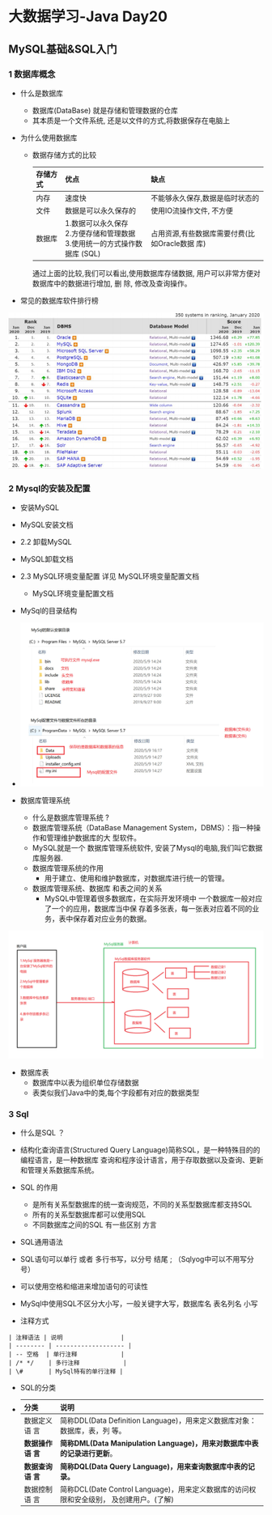 # 大数据学习-Java Day20

##  MySQL基础&SQL入门 

### 1 数据库概念

- 什么是数据库

  - 数据库(DataBase) 就是存储和管理数据的仓库 
  - 其本质是一个文件系统, 还是以文件的方式,将数据保存在电脑上 

- 为什么使用数据库

  - 数据存储方式的比较

    | 存储方 式 | 优点                                                         | 缺点                                           |
    | --------- | ------------------------------------------------------------ | ---------------------------------------------- |
    | 内存      | 速度快                                                       | 不能够永久保存,数据是临时状态的                |
    | 文件      | 数据是可以永久保存的                                         | 使用IO流操作文件, 不方便                       |
    | 数据库    | 1.数据可以永久保存<br />2.方便存储和管理数据 <br />3.使用统一的方式操作数据库 (SQL) | 占用资源,有些数据库需要付费(比如Oracle数据 库) |

     通过上面的比较,我们可以看出,使用数据库存储数据, 用户可以非常方便对数据库中的数据进行增加, 删 除, 修改及查询操作。 



-  常见的数据库软件排行榜 

  ![](./picture/Snipaste_2020-11-23_09-59-23.png)



### 2 Mysql的安装及配置

-  安装MySQL
  -  MySQL安装文档 
-  2.2 卸载MySQL 
  -  MySQL卸载文档 
- 2.3 MySQL环境变量配置 详见 MySQL环境变量配置文档 
  -  MySQL环境变量配置文档 

-  MySql的目录结构 
  - ![](./picture/MySql的目录结构.jpg)

- 数据库管理系统
  -  什么是数据库管理系统 ? 
    - 数据库管理系统（DataBase Management System，DBMS）：指一种操作和管理维护数据库的大 型软件。 
    - MySQL就是一个 数据库管理系统软件, 安装了Mysql的电脑,我们叫它数据库服务器. 
  - 数据库管理系统的作用 
    - 用于建立、使用和维护数据库，对数据库进行统一的管理。
  - 数据库管理系统、数据库 和表之间的关系
    - MySQL中管理着很多数据库，在实际开发环境中 一个数据库一般对应了一个的应用，数据库当中保 存着多张表，每一张表对应着不同的业务，表中保存着对应业务的数据。 

![](./picture/数据库管理系统.jpg)

- 数据库表
  -  数据库中以表为组织单位存储数据 
  - 表类似我们Java中的类,每个字段都有对应的数据类型 

### 3 Sql

-  什么是SQL ？ 
  - 结构化查询语言(Structured Query Language)简称SQL，是一种特殊目的的编程语言，是一种数据库 查询和程序设计语言，用于存取数据以及查询、更新和管理关系数据库系统。
- SQL 的作用 
  - 是所有关系型数据库的统一查询规范，不同的关系型数据库都支持SQL 
  - 所有的关系型数据库都可以使用SQL 
  - 不同数据库之间的SQL 有一些区别 方言 

-  SQL通用语法 

  -  SQL语句可以单行 或者 多行书写，以分号 结尾 ; （Sqlyog中可以不用写分号）

  - 可以使用空格和缩进来增加语句的可读性

  - MySql中使用SQL不区分大小写，一般关键字大写，数据库名 表名列名 小写

  -  注释方式  

    | 注释语法 | 说明                |
    | -------- | ------------------- |
    | -- 空格  | 单行注释            |
    | /* */    | 多行注释            |
    | \#       | MySql特有的单行注释 |

-  SQL的分类 

  - | 分类              | 说明                                                         |
    | ----------------- | ------------------------------------------------------------ |
    | 数据定义语 言     | 简称DDL(Data Definition Language)，用来定义数据库对象：数据库，表，列 等。 |
    | **数据操作语 言** | **简称DML(Data Manipulation Language)，用来对数据库中表的记录进行更新**。 |
    | **数据查询语 言** | **简称DQL(Data Query Language)，用来查询数据库中表的记录。** |
    | 数据控制语 言     | 简称DCL(Date Control Language)，用来定义数据库的访问权限和安全级别， 及创建用户。(了解) |

    